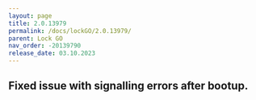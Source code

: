 ```yaml
---
layout: page
title: 2.0.13979
permalink: /docs/lockGO/2.0.13979/
parent: Lock GO
nav_order: -20139790
release_date: 03.10.2023
---
```


## Fixed issue with signalling errors after bootup.
